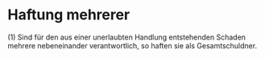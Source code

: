 # Haftung mehrerer

(1) Sind für den aus einer unerlaubten Handlung entstehenden Schaden mehrere nebeneinander verantwortlich, so haften sie als Gesamtschuldner.